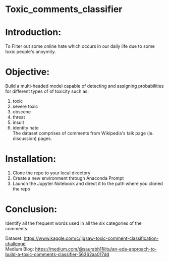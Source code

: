 # Toxic_comments_classifier

# Introduction: <br/>
To Filter out some online hate which occurs in our daily life due to some toxic people's anoymity.<br/>

# Objective: <br/>
Build a multi-headed model capable of detecting and assigning probabilities for different types of of toxicity such as: <br/>
1) toxic<br/>
2) severe toxic<br/>
3) obscene<br/>
4) threat<br/>
5) insult<br/>
6) identity hate<br/>
The dataset comprises of comments from Wikipedia's talk page (ie. discussion) pages.<br/>

# Installation:<br/>
1) Clone the repo to your local directory <br/>
2) Create a new environment through Anaconda Prompt <br/>
3) Launch the Jupyter Notebook and direct it to the path where you cloned the repo<br/>

# Conclusion: <br/>
Identify all the frequent words used in all the six categories of the comments.<br/>

Dataset: https://www.kaggle.com/c/jigsaw-toxic-comment-classification-challenge <br/>
Medium Blog: https://medium.com/@saurabh11iiitu/an-eda-approach-to-build-a-toxic-comments-classifier-56362aa017dd
